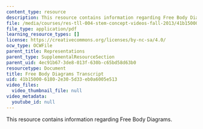 ```yaml
---
content_type: resource
description: This resource contains information regarding Free Body Diagrams.
file: /media/courses/res-tll-004-stem-concept-videos-fall-2013/41b1500061802e305d33eb0a6005e513_MITRES_TLL-004F13_FreeBody.pdf
file_type: application/pdf
learning_resource_types: []
license: https://creativecommons.org/licenses/by-nc-sa/4.0/
ocw_type: OCWFile
parent_title: Representations
parent_type: SupplementalResourceSection
parent_uid: 4ec91b67-3de8-013f-630b-c65bd58d63b0
resourcetype: Document
title: Free Body Diagrams Transcript
uid: 41b15000-6180-2e30-5d33-eb0a6005e513
video_files:
  video_thumbnail_file: null
video_metadata:
  youtube_id: null
---
```

This resource contains information regarding Free Body Diagrams.